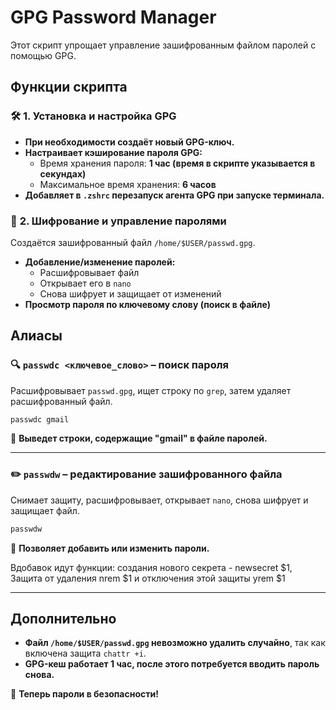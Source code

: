 # **GPG Password Manager**

Этот скрипт упрощает управление зашифрованным файлом паролей с помощью GPG.

## **Функции скрипта**

### 🛠 **1. Установка и настройка GPG**  
- **При необходимости создаёт новый GPG-ключ.**  
- **Настраивает кэширование пароля GPG:**  
  - Время хранения пароля: **1 час (время в скрипте указывается в секундах)**  
  - Максимальное время хранения: **6 часов**  
- **Добавляет в `.zshrc` перезапуск агента GPG при запуске терминала.**  

### 🔐 **2. Шифрование и управление паролями**  
Создаётся зашифрованный файл `/home/$USER/passwd.gpg`.  

- **Добавление/изменение паролей:**  
  - Расшифровывает файл  
  - Открывает его в `nano`  
  - Снова шифрует и защищает от изменений  
- **Просмотр пароля по ключевому слову (поиск в файле)**  

## **Алиасы**

### 🔍 `passwdc <ключевое_слово>` – поиск пароля  
Расшифровывает `passwd.gpg`, ищет строку по `grep`, затем удаляет расшифрованный файл.  

```bash
passwdc gmail
```
🔹 **Выведет строки, содержащие "gmail" в файле паролей.**  

---

### ✏️ `passwdw` – редактирование зашифрованного файла  
Снимает защиту, расшифровывает, открывает `nano`, снова шифрует и защищает файл.  

```bash
passwdw
```
🔹 **Позволяет добавить или изменить пароли.**  

Вдобавок идут функции: создания нового секрета - newsecret $1,
Защита от удаления nrem $1 и отключения этой защиты yrem $1

---

## **Дополнительно**  
- **Файл `/home/$USER/passwd.gpg` невозможно удалить случайно**, так как включена защита `chattr +i`.  
- **GPG-кеш работает 1 час, после этого потребуется вводить пароль снова.**  

🚀 **Теперь пароли в безопасности!**
